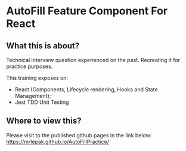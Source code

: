 # AutoFill Feature Component For React

## What this is about?

Technical interview question experienced on the past. Recreating it for practice purposes.

This training exposes on:

- React (Components, Lifecycle rendering, Hooks and State Management);
- Jest TDD Unit Testing

## Where to view this?

Please visit to the published github pages in the link below:
https://mrlepak.github.io/AutoFillPractice/

